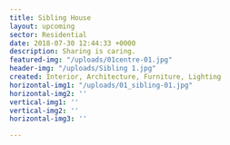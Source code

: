 ```yaml
---
title: Sibling House
layout: upcoming
sector: Residential
date: 2018-07-30 12:44:33 +0000
description: Sharing is caring.
featured-img: "/uploads/01centre-01.jpg"
header-img: "/uploads/Sibling 1.jpg"
created: Interior, Architecture, Furniture, Lighting
horizontal-img1: "/uploads/01_sibling-01.jpg"
horizontal-img2: ''
vertical-img1: ''
vertical-img2: ''
horizontal-img3: ''

---
```

